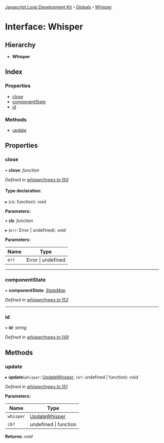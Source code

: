 [Javascript Loop Development Kit](../README.md) › [Globals](../globals.md) › [Whisper](whisper.md)

# Interface: Whisper

## Hierarchy

* **Whisper**

## Index

### Properties

* [close](whisper.md#close)
* [componentState](whisper.md#componentstate)
* [id](whisper.md#id)

### Methods

* [update](whisper.md#update)

## Properties

###  close

• **close**: *function*

*Defined in [whisper/types.ts:150](https://github.com/open-olive/loop-development-kit/blob/ba5f0aac/ldk/javascript/src/whisper/types.ts#L150)*

#### Type declaration:

▸ (`cb`: function): *void*

**Parameters:**

▪ **cb**: *function*

▸ (`err`: Error | undefined): *void*

**Parameters:**

Name | Type |
------ | ------ |
`err` | Error &#124; undefined |

___

###  componentState

• **componentState**: *[StateMap](../globals.md#statemap)*

*Defined in [whisper/types.ts:152](https://github.com/open-olive/loop-development-kit/blob/ba5f0aac/ldk/javascript/src/whisper/types.ts#L152)*

___

###  id

• **id**: *string*

*Defined in [whisper/types.ts:149](https://github.com/open-olive/loop-development-kit/blob/ba5f0aac/ldk/javascript/src/whisper/types.ts#L149)*

## Methods

###  update

▸ **update**(`whisper`: [UpdateWhisper](updatewhisper.md), `cb?`: undefined | function): *void*

*Defined in [whisper/types.ts:151](https://github.com/open-olive/loop-development-kit/blob/ba5f0aac/ldk/javascript/src/whisper/types.ts#L151)*

**Parameters:**

Name | Type |
------ | ------ |
`whisper` | [UpdateWhisper](updatewhisper.md) |
`cb?` | undefined &#124; function |

**Returns:** *void*
